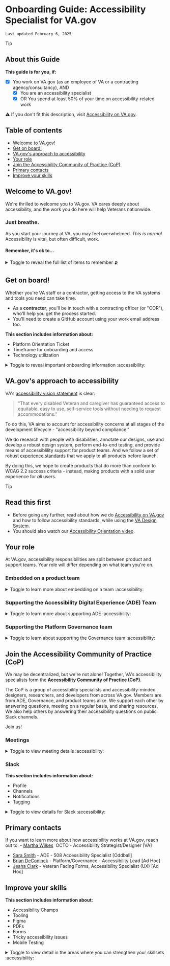 # Onboarding Guide: Accessibility Specialist for VA.gov
`Last updated February 6, 2025`


> [!TIP]
> ## About this Guide
> **This guide is for you, if:**
> - [x] You work on VA.gov (as an employee of VA or a contracting agency/consultancy), AND
>     - [x] You are an accessibility specialist
>     - [x] OR You spend at least 50% of your time on accessibility-related work
>  
> ⚠️ If you don't fit this description, visit [Accessibility on VA.gov](https://depo-platform-documentation.scrollhelp.site/developer-docs/accessibility-on-va-gov).


<!-- TOC start (generated with https://github.com/derlin/bitdowntoc) -->
## Table of contents

   * [Welcome to VA.gov!](#welcome-to-vagov)
   * [Get on board!](#get-on-board)
   * [VA.gov's approach to accessibility](#vagovs-approach-to-accessibility)
   * [Your role](#your-role)
   * [Join the Accessibility Community of Practice (CoP)](#join-the-accessibility-community-of-practice-cop)
   * [Primary contacts](#contacts)
   * [Improve your skills](#improve-your-skills)

<!-- TOC end -->

## Welcome to VA.gov!
We're thrilled to welcome you to VA.gov. VA cares deeply about accessibility, and the work you do here will help Veterans nationwide.

### Just breathe.

As you start your journey at VA, you may feel overwhelmed. _This is normal._ Accessibility is vital, but often difficult, work.

#### Remember, it's ok to...

<details><summary> Toggle to reveal the full list of items to remember 🫂 </summary>
  
- say "I don't know"
- ask for more clarity
- stay at home when you feel ill
- say you don't understand
- ask what acronyms stand for
- ask why, and why not
- forget things
- introduce yourself
- depend on the team
- ask for help
- not know everything
- have quiet days
- have loud days, to talk, joke and laugh
- put your headphones on
- say "No" when you're too busy
- make mistakes
- sing
- sigh
- not check your email out of hours
- not check your email constantly during hours
- just Slack it
- walk over and ask someone face-to-face
- go somewhere else to concentrate
- offer feedback on other people's work
- challenge things you're not comfortable with
- say yes when anyone does a coffee run
- prefer tea
- snack
- have a messy desk
- have a tidy desk
- work how you like to work
- ask the management to fix it
- have off-days
- have days off

Source: [GOV.UK Government Digital Service Blog](https://gds.blog.gov.uk/2016/05/25/its-ok-to-say-whats-ok/)

</details>

## Get on board!
Whether you're VA staff or a contractor, getting access to the VA systems and tools you need can take time. 
- As a **contractor**, you'll be in touch with a contracting officer (or "COR"), who'll help you get the process started.
- You'll need to create a GitHub account using your work email address too.

**This section includes information about:**
- Platform Orientation Ticket
- Timeframe for onboarding and access
- Technology utilization

<details><summary>Toggle to reveal important onboarding information :accessibility:</summary>
  
### Platform Orientation Ticket
Eventually, you'll be assigned to a `New VFS Team Member Template ticket` in GitHub (see a [ticket example](https://github.com/department-of-veterans-affairs/va.gov-team/issues/74103)). This ticket will take you through all the steps you need to onboard!

**At ths end of this process, you'll have:**
- A VA.gov email address
- A way to connect to VA's VPN
- Access to the VA GitHub organization
- Access to the Office of CTO @ VA Slack workspace (also known as DSVA, or "Digital Services at VA")
- Access to practice-specific tools that you may need to do your job

### Timeframe
This is going to take time. It can take a month, or even longer, to get fully onboarded. Your COR and product lead team will do everything they can to make the process go as smoothly and quickly as possible.

### Technology
Some accessibility specialists use government-furnished equipment, or "GFE", to access VA systems or use Windows-only applications like JAWS. If you need GFE, talk to your product owner. It may already be included in your company's contract. And many VA contractors use their company computers for all, or the vast majority, of their work. 

Be sure to [opt out of VA.gov analytics](https://www.va.gov/analytics-opt-out.html) on your work computer.

</details>

## VA.gov's approach to accessibility
VA's [accessibility vision statement](https://depo-platform-documentation.scrollhelp.site/getting-started/modernized-va-gov-accessibility-strategy#ModernizedVA.govAccessibilityStrategy-Vision) is clear:
> "That every disabled Veteran and caregiver has guaranteed access to equitable, easy to use, self-service tools without needing to request accommodations."

To do this, VA aims to account for accessibility concerns at all stages of the development lifecycle - "accessibility beyond compliance." 

We do research with people with disabilities, annotate our designs, use and develop a robust design system, perform end-to-end testing, and provide means of accessiblility support for product teams. And we follow a set of robust [experience standards](https://design.va.gov/about/experience-standards/) that we apply to all products before launch.

By doing this, we hope to create products that do more than conform to WCAG 2.2 success criteria - instead, making products with a solid user experience for _all_ users.

> [!TIP]
> ## Read this first
> - Before going any further, read about how we do [Accessibility on VA.gov](https://depo-platform-documentation.scrollhelp.site/developer-docs/accessibility-on-va-gov) and how to follow accessibility standards, while using the [VA Design System](https://design.va.gov/about/accessibility/).
> - You should also watch our [Accessibility Orientation video](https://depo-platform-documentation.scrollhelp.site/getting-started/calendly-orientation-sessions#OrientationSessions-AccessibilityOrientation).


## Your role
At VA.gov, accessibility responsibilities are split between product and support teams. Your role will differ depending on what team you're on.

### Embedded on a product team

<details><summary>Toggle to learn more about embedding on a team :accessibility:</summary>

If you're embedded on a **product team** (a "Veteran-facing service," or "VFS," team), your job is to ensure that your product(s) are as accessible as possible. You should aim to bake accessibility into the design and development process from the beginning ("shift left").

Some embedded team members accessibility specialists, focusing purely on accessibility work. Others are accessibility-minded researchers, designers, developers, or product managers. 

In all cases, you have a pivotal role to play in the accessibility of your team's work!

**Learn more about what different product teams do:**
- The [VFS Product Directory](https://depo-platform-documentation.scrollhelp.site/getting-started/vfs-product-directory) lists all products VFS teams work on and includes information about each product, its product owner, and what Crew it belongs to.
- There's a weekly "Team of Teams" meeting, where all product teams share brief updates. You can join the [#team-of-teams-slide-collection](https://dsva.slack.com/archives/C031S5G29LP) Slack channel to review teams' updates.
- This [Mural](https://app.mural.co/t/departmentofveteransaffairs9999/m/departmentofveteransaffairs9999/1712621865931/3fea15c7e9e02e067a628b1384dac54f4006bbdb?sender=u1c2b512a71f68e7b5a5c0324) shows how VFS teams are organized. This is, for the most part, an updated list of VA Teams. You can also reference the Team of Teams "Team List Slide", for a up-to-date list of teams. These should give you a good place to start!

</details>

### Supporting the Accessibility Digital Experience (ADE) Team

<details><summary>Toggle to learn more about supporting ADE :accessibility:</summary>

  The **Accessibility Digital Experience** team (ADE) is a sitewide support team. If you're on ADE, your role is to support product teams as they build their products. To do this, you will:
- Review products in the design phase for accessibility concerns
- Conduct accessibility audits of products on staging and in production
- Run [assistive technology research pilots](https://github.com/department-of-veterans-affairs/va.gov-team/blob/master/teams/ADE/assistive-tech-pilot-guide.md)
- Assist teams with assistive technology research sessions with participants with disabilities
Review ADE's full [menu of services](https://github.com/department-of-veterans-affairs/va.gov-team/blob/master/teams/ADE/README.md#services-we-offer) to learn more.
</details>

### Supporting the Platform Governance team

<details><summary>Toggle to learn about supporting the Governance team :accessibility:</summary>

The [Collaboration Cycle](https://depo-platform-documentation.scrollhelp.site/collaboration-cycle/overview) is where teams building products/features on VA.gov get feedback and guidance on their product/feature to ensure it meets VA.gov experience standards. Any new tool, product, or page or substantial change to the user experience of an existing tool/product or page should go through the Collaboration Cycle. 

The **Platform Governance Team** owns the overall Collaboration Cycle process.

If you're on the Governance team, you help ensure VFS teams build products that meet standards, are accessible, and align to create a consistent overall VA.gov experience. You'll review products at [touchpoints](https://depo-platform-documentation.scrollhelp.site/collaboration-cycle/touchpoints) across the development lifecycle and provide [feedback](https://depo-platform-documentation.scrollhelp.site/collaboration-cycle/must-should-and-consider-framework-for-feedback) to VFS teams using our [defect severity rubric](https://depo-platform-documentation.scrollhelp.site/developer-docs/accessibility-defect-severity-rubric).

</details>

## Join the Accessibility Community of Practice (CoP)

We may be decentralized, but we're not alone! Together, VA's accessibility specialists form the **Accessibility Community of Practice (CoP)**. 

The CoP is a group of accessibility specialists and accessibility-minded designers, researchers, and developers from across VA.gov. Members are from ADE, Governance, and product teams alike. We support each other by answering questions, meeting on a regular basis, and sharing resources. We also help others by answering their accessibility questions on public Slack channels.

Join us!

### Meetings

<details><summary>Toggle to view meeting details :accessibility:</summary>

Meeting Name | About | Frequency | Joining
------------------|------------------|--------------|--------------|
**VA Accessibility Specialist Weekly Sync** | All accessibility specialists meet for community support and to discuss group topics | Thursdays at 1:00 ET | You'll receive a calendar invite on Slack. If you don't receive it, use this link to join our [accessibility weekly sync Zoom call](https://adhocteam-us.zoom.us/j/89015804002?pwd=WCtWaUt4eWtETThVQ3VSTzFmendtQT09). 
**VA Accessibility Specialist Office Hours** |`Optional` accessibility specialist only calls for us to support one another | Fridays at 11:00 a.m. ET | You'll receive a calendar invite on Slack. If you don't receive it, use this link to join our [accessibility office hours Zoom call](https://adhocteam-us.zoom.us/j/85623586331?pwd=SEFhUUFzckMyN2RXSXA0STFseVZIdz09).  
**VA.gov 508 Monthly** |Opportunity to chat with folks from VA 508 Office, Veterans from Blinded Veterans Association and National Association of Blinded Veterans | 3rd Wednesday at 4:00 ET | [Request to join by reaching out to Martha, OCTO's accessibility lead](https://dsva.slack.com/archives/D04NHP2FGEP) 
**ADE Office Hours** |Wednesdays at 3:00 ET | Teams can [sign up on Calendly](https://calendly.com/platform-office-hours/accessibility-office-hours) to RSVP.

</details>

### Slack
**This section includes information about:**
- Profile
- Channels
- Notifications
- Tagging

<details><summary>Toggle to view details for Slack :accessibility:</summary>

#### Profile
- Please keep your Slack profile up to date. It helps us know who you are, what you do, and what team you work on.
- Follow these [Slack profile guidelines](https://depo-platform-documentation.scrollhelp.site/getting-started/slack-profile).

#### Channels and handles
The following channels are a must-join for accessibility specialists at VA.gov.

- [#accessibility-specialists](https://dsva.slack.com/archives/C0335Q88X0S) (private channel for accessibility specialists) ⭐♿
- [#accessibility-ops](https://dsva.slack.com/archives/C023ZKDJJK1) (public channel for accessibility champs and other accessibility fans)
- [#accessibility-help](https://dsva.slack.com/archives/C8E985R32) (general requests for accessibility help, and home of the ADE team)

These channels aren't required, but we recommend you join them. They'll give you visibility into different disciplines at VA.gov, along with the platform itself:
- [#platform-design-system](https://dsva.slack.com/archives/C01DBGX4P45) (VA.gov's design system is at [design.va.gov](https://design.va.gov/)) 
- [#slack_information](https://dsva.slack.com/archives/CU058Q9FH)
- [#vfs-all-teams](https://dsva.slack.com/archives/CE4304QPK) (all the teams who create Veteran-facing products)
- [#vfs-platform-support](https://dsva.slack.com/archives/CBU0KDSB1)  (Click on the plus sign button + next to the text entry box in this channel > Choose: Support Requests-Backup > Support Request Bot. > Fill out form)
- [#victories](https://dsva.slack.com/archives/C04KXPXL4) (awesome milestones and great things to share with everyone)
- [#general](https://dsva.slack.com/archives/C03FECE9K) (everyone on all the OCTO teams)
- [#design](https://dsva.slack.com/archives/C0NGDDXME) (all the designers who work on all the OCTO teams)
- [#inclusive-research](https://dsva.slack.com/archives/C033ZS9E7EW) (informal group of folks interested in inclusive research)
- [#mhv-accessibility](https://dsva.slack.com/archives/C05QG2H510T) (channel about accessibility for MyHealtheVet)
- [#random](https://dsva.slack.com/archives/C03FECE9P) 
- [#research-ops](https://dsva.slack.com/archives/C0216PL32HJ) (design researchers and folks who support them)
- [#trauma-practice](https://dsva.slack.com/archives/C04F9JLSATE) (informal group of folks interested in trauma informed/responsive design, meetings are available)
- [#accessibility-de-internal](https://dsva.slack.com/archives/C08B367JLLT) (private channel for ADE members)

And if you're embedded on a product team, you might want to follow channels from other teams in your Crew. For example, if you're on a Benefits team, you might want to follow other Benefits teams' channels! This will give you insight into what those teams are up to, and open up more possibilities for cross-team collaboration.

#### Notifications
If you want to keep abreast of accessibility happenings across VA.gov, you can setup keyword flags such as “accessibility,” “a11y,” etc.  
- **Navigate to:** Preferences > Notifications
- **Use** **commas** to separate each keyword. 
- **Keywords** are not case sensitive. 
   - **Examples:** Accessibility, accessible, audit, user research, ux, ADE, user experience, a11y

#### Tagging
Use `@accessibility-de` in Slack to ping all ADE accessibility specialists.

</details>


## Primary contacts
If you want to learn more about how accessibility works at VA.gov, reach out to:
- [Martha Wilkes](https://dsva.slack.com/archives/D04NHP2FGEP)  OCTO - Accessibility Strategist/Designer [VA]
- [Sara Smith](https://dsva.slack.com/team/U04NBMUH5C4) - ADE - 508 Accessibility Specialist [Oddball]
- [Brian DeConinck](mailto:brian.deconinck@adhocteam.us) - Platform/Governance - Accessibility Lead [Ad Hoc]
- [Jeana Clark](https://dsva.slack.com/team/U049MQKDTT3) - Veteran Facing Forms, Accessibility Specialist (UX) [Ad Hoc]

## Improve your skills
**This section includes information about:**
- Accessibility Champs
- Tooling
- Figma
- PDFs
- Forms
- Tricky accessibility issues
- Mobile Testing

<details><summary>Toggle to view detail in the areas where you can strengthen your skillsets :accessibility:</summary>

### Accessibility Champs
If you are new to the accessibility space, or know someone that is, check out the [Accessibility Champions Community](https://github.com/department-of-veterans-affairs/va.gov-team/tree/master/teams/vsa/accessibility/a11y-champs)! We're a grassroots, volunteer-led educational program intent on scaling up VA.gov's focus on the disabled Veteran experience through:
- co-design, curiosity, and community
- centering the diverse voices of disabled Veterans, caretakers, and family members
- asking questions first and learning from others

Anyone working at the VA, with access to the DSVA slack channel, can become an accessibility champion through this curriculum.

### Tooling
Learn what [tools we use](https://github.com/department-of-veterans-affairs/va.gov-team/blob/master/teams/ADE/tools-we-use.md) to audit products on VA.gov. The list includes various plugins, extensions, and applications.

We also recommend installing the new [VA page checker Chrome extension](https://chromewebstore.google.com/detail/va-page-checker/bohcdnelkeimoooidokojkcjdaahjbkb?pli=1), which highlights design system components and accessibility issues on VA.gov pages.

(**Note:** If you have a GFE Windows PC, you can install JAWS with a VA 508 Office license. Open a [ServiceNow ticket](https://yourit.va.gov/sp?id=va_sc_subcat%E2%8A%82id=a7ff40ec1b352850a25d0d08ec4bcb6f) to create a JAWS installation request.)

### Figma
If you use Figma, make sure to use our [accessibility annotations library](https://design.va.gov/about/accessibility/accessibility-annotations).

You can also use Figma [plugins](https://www.figma.com/community/tag/a11y/plugins/free) to help check color contrast, readability, zoom, etc.

### PDFs
If you've been tasked with creating or remediating a PDF, check out ADE's [guide to creating accessible PDFs](https://github.com/department-of-veterans-affairs/va.gov-team/blob/master/teams/ADE/create-accessible-PDF.md).

[Section508.gov's Content Creation page](https://www.section508.gov/create/) has detailed information about making accessible documents, presentations, spreadsheets, and PDFs.

### Forms
Use these resources to create accessible forms on VA.gov:
- [Mock form patterns](https://staging.va.gov/mock-form-patterns/introduction)
- [Design system form components](https://design.va.gov/components/form/)

### Tricky accessibility issues
Accessibility specialists have created guides on the following technical topics:
- [Focus tracking](https://github.com/department-of-veterans-affairs/va.gov-team/blob/master/teams/ADE/focus-tracking.md)
- [Headings and accessibility best practices](https://github.com/department-of-veterans-affairs/va.gov-team/blob/master/teams/ADE/accessibility-cookbook.md#headings-and-accessibility-best-practices)
- [Buttons vs. links](https://github.com/department-of-veterans-affairs/va.gov-team/blob/master/teams/ADE/accessibility-cookbook.md#choose-the-right-element-buttons-vs-links)
- [When to use ARIA](https://github.com/department-of-veterans-affairs/va.gov-team/blob/master/teams/ADE/accessibility-cookbook.md#when-to-use-aria)

### Mobile testing
Learn how to [test websites on mobile devices](https://github.com/department-of-veterans-affairs/va.gov-team/blob/master/teams/ADE/mobile-accessibility-testing-guidance.md).

  </details>
